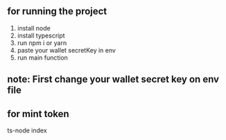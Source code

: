 ## for running the project
1. install node
2. install typescript
3. run npm i or yarn
4. paste your wallet secretKey in env
5. run main function

## note: First change your wallet secret key on env file
## for mint token
ts-node index

